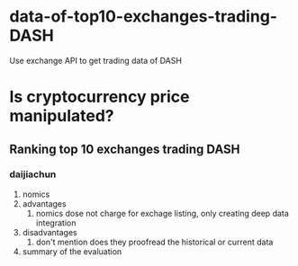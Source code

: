 
# data-of-top10-exchanges-trading-DASH
Use exchange API to get trading data of DASH


# Is cryptocurrency price manipulated?

## Ranking top 10 exchanges trading DASH

### daijiachun
1. nomics 
 1. advantages
    1. nomics dose not charge for exchage listing, only creating deep data integration
 2. disadvantages
    1. don't mention does they proofread the historical or current data 
2. summary of the evaluation
